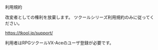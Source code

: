 利用規約

改変者としての権利を放棄します。
ツクールシリーズ利用規約のみに従ってください。

https://tkool.jp/support/

利用者はRPGツクールVX-Aceのユーザ登録が必要です。